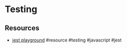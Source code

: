 # Testing

## Resources

- [jest playground](https://testing-playground.com/) #resource #testing #javascript #jest
